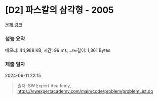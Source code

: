 # [D2] 파스칼의 삼각형 - 2005 

[문제 링크](https://swexpertacademy.com/main/code/problem/problemDetail.do?contestProbId=AV5P0-h6Ak4DFAUq) 

### 성능 요약

메모리: 44,988 KB, 시간: 99 ms, 코드길이: 1,861 Bytes

### 제출 일자

2024-06-11 22:15



> 출처: SW Expert Academy, https://swexpertacademy.com/main/code/problem/problemList.do